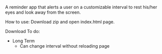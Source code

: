 A reminder app that alerts a user on a customizable interval to rest his/her eyes and look away from the screen.

How to use:
Download zip and open index.html page.

Download 
To do:
- Long Term
  - Can change interval without reloading page
